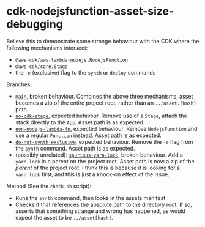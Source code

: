 # cdk-nodejsfunction-asset-size-debugging

Believe this to demonstrate some strange behaviour with the CDK where the following mechanisms intersect:
- `@aws-cdk/aws-lambda-nodejs.NodejsFunction`
- `@aws-cdk/core.Stage`
- the `-e` (exclusive) flag to the `synth` or `deploy` commands

Branches:
- [`main`](https://github.com/isotoma/cdk-nodejsfunction-asset-size-debugging/tree/main),
  broken behaviour. Combines the above three mechanisms, asset becomes
  a zip of the entire project root, rather than an `../asset.[hash]` path
- [`no-cdk-stage`](https://github.com/isotoma/cdk-nodejsfunction-asset-size-debugging/pull/1),
  expected behivour. Remove use of a `Stage`, attach the stack
  directly to the `App`. Asset path is as expected.
- [`non-nodejs-lambda-fn`](https://github.com/isotoma/cdk-nodejsfunction-asset-size-debugging/pull/2),
  expected behaviour. Remove `NodejsFunction` and use a regular `Function` instead. Asset path is as expected.
- [`do-not-synth-exclusive`](https://github.com/isotoma/cdk-nodejsfunction-asset-size-debugging/pull/3),
  expected behaviour. Remove the `-e` flag from the `synth`
  command. Asset path is as expected.
- (possibly unrelated):
  [`spurious-yarn-lock`](https://github.com/isotoma/cdk-nodejsfunction-asset-size-debugging/pull/4),
  broken behaviour. Add a `yarn.lock` in a parent on the project
  root. Asset path is now a zip of the _parent_ of the project root. I
  think this is because it is looking for a `yarn.lock` first, and
  this is just a knock-on effect of the issue.

Method (See the `check.sh` script):
- Runs the `synth` command, then looks in the assets manifest
- Checks if that references the absolute path to the directory
  root. If so, asserts that something strange and wrong has happened,
  as would expect the asset to be `../asset[hash]`.
